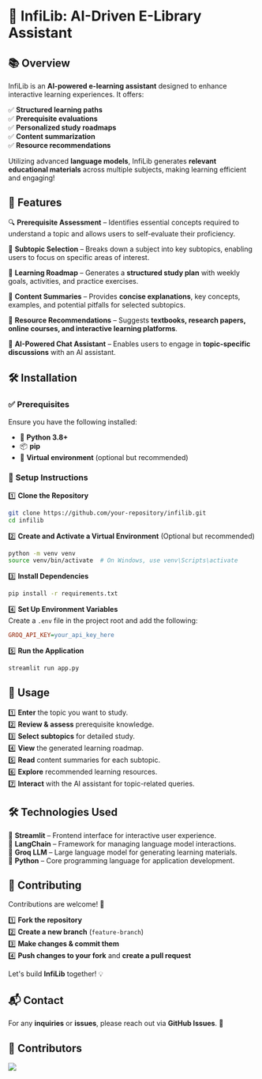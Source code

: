 # 🚀 **InfiLib: AI-Driven E-Library Assistant**  

## 📚 **Overview**  

InfiLib is an **AI-powered e-learning assistant** designed to enhance interactive learning experiences. It offers:  

✅ **Structured learning paths**  
✅ **Prerequisite evaluations**  
✅ **Personalized study roadmaps**  
✅ **Content summarization**  
✅ **Resource recommendations**  

Utilizing advanced **language models**, InfiLib generates **relevant educational materials** across multiple subjects, making learning efficient and engaging!  


## 🌟 **Features**  

🔍 **Prerequisite Assessment** – Identifies essential concepts required to understand a topic and allows users to self-evaluate their proficiency.  

📂 **Subtopic Selection** – Breaks down a subject into key subtopics, enabling users to focus on specific areas of interest.  

📆 **Learning Roadmap** – Generates a **structured study plan** with weekly goals, activities, and practice exercises.  

📑 **Content Summaries** – Provides **concise explanations**, key concepts, examples, and potential pitfalls for selected subtopics.  

📖 **Resource Recommendations** – Suggests **textbooks, research papers, online courses, and interactive learning platforms**.  

🤖 **AI-Powered Chat Assistant** – Enables users to engage in **topic-specific discussions** with an AI assistant.  


## 🛠️ **Installation**  

### ✅ **Prerequisites**  
Ensure you have the following installed:  

- 🐍 **Python 3.8+**  
- 📦 **pip**  
- 🔹 **Virtual environment** (optional but recommended)  

### 🚀 **Setup Instructions**  

1️⃣ **Clone the Repository**  
   ```bash
   git clone https://github.com/your-repository/infilib.git
   cd infilib
   ```  

2️⃣ **Create and Activate a Virtual Environment** (Optional but recommended)  
   ```bash
   python -m venv venv
   source venv/bin/activate  # On Windows, use venv\Scripts\activate
   ```  

3️⃣ **Install Dependencies**  
   ```bash
   pip install -r requirements.txt
   ```  

4️⃣ **Set Up Environment Variables**  
   Create a `.env` file in the project root and add the following:  
   ```ini
   GROQ_API_KEY=your_api_key_here
   ```  

5️⃣ **Run the Application**  
   ```bash
   streamlit run app.py
   ```  


## 🎯 **Usage**  

1️⃣ **Enter** the topic you want to study.  
2️⃣ **Review & assess** prerequisite knowledge.  
3️⃣ **Select subtopics** for detailed study.  
4️⃣ **View** the generated learning roadmap.  
5️⃣ **Read** content summaries for each subtopic.  
6️⃣ **Explore** recommended learning resources.  
7️⃣ **Interact** with the AI assistant for topic-related queries.  


## 🛠️ **Technologies Used**  

🎨 **Streamlit** – Frontend interface for interactive user experience.  
🔗 **LangChain** – Framework for managing language model interactions.  
🧠 **Groq LLM** – Large language model for generating learning materials.  
🐍 **Python** – Core programming language for application development.  


## 🤝 **Contributing**  

Contributions are welcome! 🚀  

1️⃣ **Fork the repository**  
2️⃣ **Create a new branch** (`feature-branch`)  
3️⃣ **Make changes & commit them**  
4️⃣ **Push changes to your fork** and **create a pull request**  

Let's build **InfiLib** together! 💡  


## 📬 **Contact**  

For any **inquiries** or **issues**, please reach out via **GitHub Issues**. 🚀  


## 👥 **Contributors**  

<a>
  <img src="https://contrib.rocks/image?repo=Ketopluto/InfiLib" />
</a>
